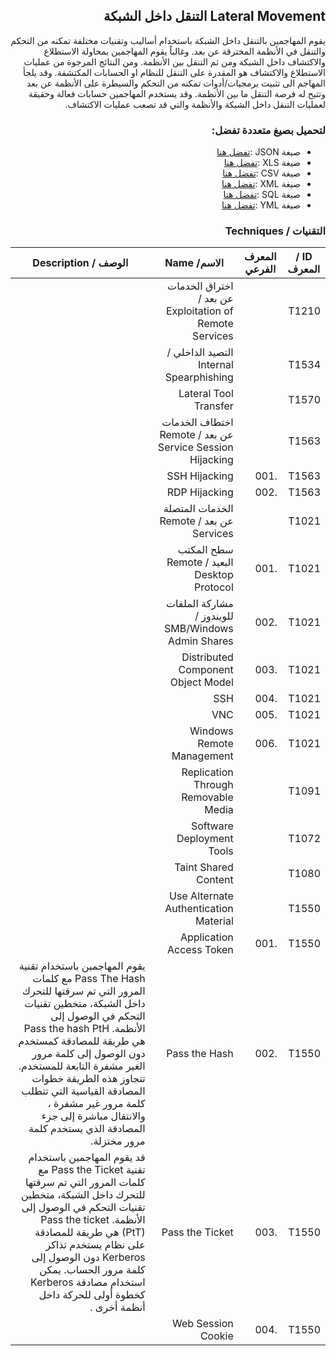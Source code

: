 <div dir="rtl" align='right'>

## Lateral Movement التنقل داخل الشبكة

يقوم المهاجمين بالتنقل داخل الشبكة باستخدام أساليب وتقنيات مختلفة تمكنه من التحكم والتنقل في الأنظمة المخترقة عن بعد. وغالباً يقوم المهاجمين بمحاولة الاستطلاع والاكتشاف داخل الشبكة ومن ثم التنقل بين الأنظمة. ومن النتائج المرجوة من عمليات الاستطلاع والاكتشاف هو المقدرة على التنقل للنظام او الحسابات المكتشفة. وقد يلجأ المهاجم الى تثبيت برمجيات/أدوات تمكنه من التحكم والسيطرة على الأنظمة عن بعد وتتيح له فرصة التنقل ما بين الأنظمة. وقد يستخدم المهاجمين حسابات فعالة وحقيقة لعمليات التنقل داخل الشبكة والأنظمة والتي قد تصعب عمليات الاكتشاف.

### لتحميل بصيغ متعددة تفضل:
- صيغة JSON :[تفضل هنا]() 
- صيغة XLS :[تفضل هنا]()
- صيغة CSV :[تفضل هنا]() 
- صيغة XML :[تفضل هنا]()
- صيغة SQL :[تفضل هنا]()
- صيغة YML :[تفضل هنا]()
 
### التقنيات / Techniques

| ID / المعرف | المعرف الفرعي | الاسم/ Name                                              | الوصف / Description |
|-------------|---------------|----------------------------------------------------------|---------------------|
| T1210       |               | اختراق الخدمات عن بعد / Exploitation of Remote Services  |                     |
| T1534       |               | التصيد الداخلي / Internal Spearphishing                  |                     |
| T1570       |               | Lateral Tool Transfer                                    |                     |
| T1563       |               | اختطاف الخدمات عن بعد / Remote Service Session Hijacking |                     |
| T1563       | .001          | SSH Hijacking                                            |                     |
| T1563       | .002          | RDP Hijacking                                            |                     |
| T1021       |               | الخدمات المتصلة عن بعد / Remote Services                 |                     |
| T1021       | .001          | سطح المكتب البعيد / Remote Desktop Protocol              |                     |
| T1021       | .002          | مشاركة الملفات للويندوز / SMB/Windows Admin Shares       |                     |
| T1021       | .003          | Distributed Component Object Model                       |                     |
| T1021       | .004          | SSH                                                      |                     |
| T1021       | .005          | VNC                                                      |                     |
| T1021       | .006          | Windows Remote Management                                |                     |
| T1091       |               | Replication Through Removable Media                      |                     |
| T1072       |               | Software Deployment Tools                                |                     |
| T1080       |               | Taint Shared Content                                     |                     |
| T1550       |               | Use Alternate Authentication Material                    |                     |
| T1550       | .001          | Application Access Token                                 |                     |
| T1550       | .002          | Pass the Hash                                            |       يقوم المهاجمين باستخدام تقنية Pass The Hash مع كلمات المرور التي تم سرقتها للتحرك داخل الشبكة، متخطين  تقنيات التحكم في الوصول إلى الأنظمة. Pass the hash PtH هي طريقة للمصادقة كمستخدم دون الوصول إلى كلمة مرور الغير مشفرة التابعة للمستخدم. تتجاوز هذه الطريقة خطوات المصادقة القياسية التي تتطلب كلمة مرور غير مشفرة ، والانتقال مباشرة إلى جزء المصادقة الذي يستخدم  كلمة مرور مختزلة.      |
| T1550       | .003          | Pass the Ticket                                          |     قد يقوم المهاجمين باستخدام تقنية Pass the Ticket مع كلمات المرور التي تم سرقتها للتحرك داخل الشبكة، متخطين  تقنيات التحكم في الوصول إلى الأنظمة. Pass the ticket (PtT) هي طريقة للمصادقة على نظام يستخدم تذاكر Kerberos دون الوصول إلى كلمة مرور الحساب. يمكن استخدام مصادقة Kerberos كخطوة أولى للحركة داخل أنظمة أخرى .                |
| T1550       | .004          | Web Session Cookie                                       |                     |



</div>
